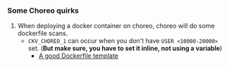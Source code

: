 ### Some Choreo quirks
1. When deploying a docker container on choreo, choreo will do some dockerfile scans.
    - `CKV_CHOREO_1` can occur when you don't have `USER <10000-20000>` set. (**But make sure, you have to set it inline, not using a variable**)
        - [A good Dockerfile template](https://stackoverflow.com/questions/78124189/ensure-user-is-set-to-a-value-between-10000-and-20000)